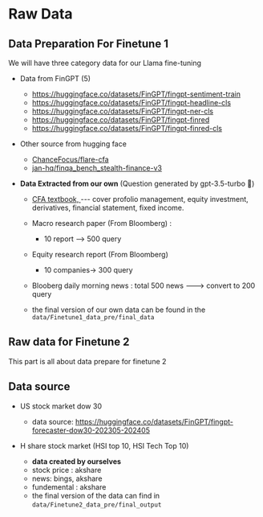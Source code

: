 # Raw Data

## Data Preparation For Finetune 1

We will have three category data for our Llama fine-tuning 


- Data from FinGPT (5)
  - https://huggingface.co/datasets/FinGPT/fingpt-sentiment-train
  - https://huggingface.co/datasets/FinGPT/fingpt-headline-cls
  - https://huggingface.co/datasets/FinGPT/fingpt-ner-cls
  - https://huggingface.co/datasets/FinGPT/fingpt-finred
  - https://huggingface.co/datasets/FinGPT/fingpt-finred-cls

- Other source from hugging face

  - [ChanceFocus/flare-cfa](https://huggingface.co/datasets/ChanceFocus/flare-cfa)
  - [jan-hq/finqa_bench_stealth-finance-v3](https://huggingface.co/datasets/jan-hq/finqa_bench_stealth-finance-v3?row=36)

- **Data Extracted from our own** (Question generated by gpt-3.5-turbo :robot:)

  - [CFA textbook, ](https://page.sapp.edu.vn/hubfs/T%C3%A0i%20li%E1%BB%87u%20CFA%20Level%201/Secret%20Sauce%20CFA%20Level%201.pdf)  --- cover profolio management, equity investment, derivatives, financial statement, fixed income. 
  - Macro research paper (From Bloomberg) :
    - 10 report --> 500 query
  - Equity research report (From Bloomberg) 
    - 10 companies-> 300 query

  - Blooberg daily morning news : total 500 news ---> convert to 200 query

  - the final version of our own data can be found in the `data/Finetune1_data_pre/final_data`



## Raw data for Finetune 2

This part is all about data prepare for finetune 2

## Data source

- US stock market dow 30 
    - data source: https://huggingface.co/datasets/FinGPT/fingpt-forecaster-dow30-202305-202405

- H share stock market (HSI top 10, HSI Tech Top 10)
    - **data created by ourselves**
    - stock price : akshare 
    - news: bings, akshare
    - fundemental : akshare
    - the final version of the data can find in `data/Finetune2_data_pre/final_output`
